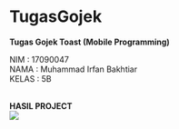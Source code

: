 # TugasGojek
<b>Tugas Gojek Toast (Mobile Programming)</b>

NIM     : 17090047<br>
NAMA    : Muhammad Irfan Bakhtiar<br>
KELAS   : 5B<br><br>

<b>HASIL PROJECT</b><br>
<img src="https://raw.githubusercontent.com/fan23x/TugasGojek/master/ssgojek.png"/>
